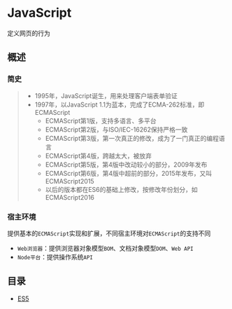# JavaScript

定义网页的行为

## 概述

### 简史

> * 1995年，JavaScript诞生，用来处理客户端表单验证
> * 1997年，以JavaScript 1.1为蓝本，完成了ECMA-262标准，即ECMAScript
>   * ECMAScript第1版，支持多语言、多平台
>   * ECMAScript第2版，与ISO/IEC-16262保持严格一致
>   * ECMAScript第3版，第一次真正的修改，成为了一门真正的编程语言
>   * ECMAScript第4版，跨越太大，被放弃
>   * ECMAScript第5版，第4版中改动较小的部分，2009年发布
>   * ECMAScript第6版，第4版中超前的部分，2015年发布，又叫ECMAScript2015
>   * 以后的版本都在ES6的基础上修改，按修改年份划分，如ECMAScript2016

### 宿主环境

提供基本的`ECMAScript`实现和扩展，不同宿主环境对`ECMAScript`的支持不同

* `Web浏览器`：提供浏览器对象模型`BOM`、文档对象模型`DOM`、`Web API`
* `Node平台`：提供操作系统`API`

## 目录

* [ES5](es5/README.md)